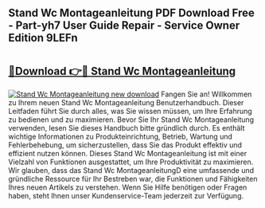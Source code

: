## Stand Wc Montageanleitung PDF Download Free - Part-yh7 User Guide Repair - Service Owner Edition 9LEFn

# <h2><a href="http://df7rr2a.blite.top/?on=Stand+Wc+Montageanleitung">🔗Download 👉🔴 Stand Wc Montageanleitung</a></h2>

[![Stand Wc Montageanleitung new download](https://i.imgur.com/lujVjoI.png)](http://df7rr2a.blite.top/?on=Stand+Wc+Montageanleitung)
Fangen Sie an! Willkommen zu Ihrem neuen Stand Wc Montageanleitung Benutzerhandbuch. Dieser Leitfaden führt Sie durch alles, was Sie wissen müssen, um Ihre Erfahrung zu bedienen und zu maximieren. Bevor Sie Ihr Stand Wc Montageanleitung verwenden, lesen Sie dieses Handbuch bitte gründlich durch. Es enthält wichtige Informationen zu Produkteinrichtung, Betrieb, Wartung und Fehlerbehebung, um sicherzustellen, dass Sie das Produkt effektiv und effizient nutzen können. Dieses Stand Wc Montageanleitung ist mit einer Vielzahl von Funktionen ausgestattet, um Ihre Produktivität zu maximieren. Wir glauben, dass das Stand Wc MontageanleitungD eine umfassende und gründliche Ressource für Ihr Bestreben war, die Funktionen und Fähigkeiten Ihres neuen Artikels zu verstehen. Wenn Sie Hilfe benötigen oder Fragen haben, steht Ihnen unser Kundenservice-Team jederzeit zur Verfügung.
